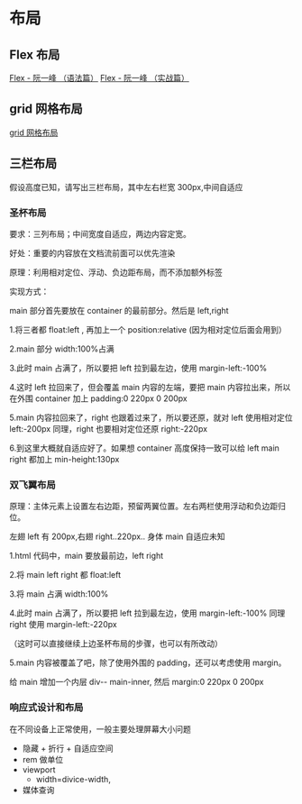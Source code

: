 # 布局

## Flex 布局

[Flex - 阮一峰 （语法篇）](http://www.ruanyifeng.com/blog/2015/07/flex-grammar.html)
[Flex - 阮一峰 （实战篇）](http://www.ruanyifeng.com/blog/2015/07/flex-examples.html)

## grid 网格布局

[grid 网格布局](https://www.imooc.com/article/28513)

## 三栏布局

假设高度已知，请写出三栏布局，其中左右栏宽 300px,中间自适应

### 圣杯布局

要求：三列布局；中间宽度自适应，两边内容定宽。

好处：重要的内容放在文档流前面可以优先渲染

原理：利用相对定位、浮动、负边距布局，而不添加额外标签

实现方式：

main 部分首先要放在 container 的最前部分。然后是 left,right

1.将三者都 float:left , 再加上一个 position:relative (因为相对定位后面会用到）

2.main 部分 width:100%占满

3.此时 main 占满了，所以要把 left 拉到最左边，使用 margin-left:-100%

4.这时 left 拉回来了，但会覆盖 main 内容的左端，要把 main 内容拉出来，所以在外围 container 加上 padding:0 220px 0 200px

5.main 内容拉回来了，right 也跟着过来了，所以要还原，就对 left 使用相对定位 left:-200px 同理，right 也要相对定位还原 right:-220px

6.到这里大概就自适应好了。如果想 container 高度保持一致可以给 left main right 都加上 min-height:130px

### 双飞翼布局

原理：主体元素上设置左右边距，预留两翼位置。左右两栏使用浮动和负边距归位。

左翅 left 有 200px,右翅 right..220px.. 身体 main 自适应未知

1.html 代码中，main 要放最前边，left right

2.将 main left right 都 float:left

3.将 main 占满 width:100%

4.此时 main 占满了，所以要把 left 拉到最左边，使用 margin-left:-100% 同理 right 使用 margin-left:-220px

（这时可以直接继续上边圣杯布局的步骤，也可以有所改动）

5.main 内容被覆盖了吧，除了使用外围的 padding，还可以考虑使用 margin。

给 main 增加一个内层 div-- main-inner, 然后 margin:0 220px 0 200px

### 响应式设计和布局

在不同设备上正常使用，一般主要处理屏幕大小问题

- 隐藏 + 折行 + 自适应空间
- rem 做单位
- viewport
  - width=divice-width,
- 媒体查询

